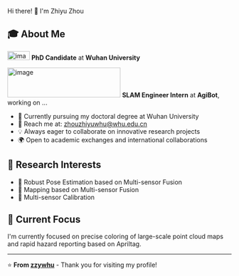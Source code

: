 Hi there! 👋 I'm Zhiyu Zhou

## 🎓 About Me

<img width="50" height="20" alt="image" src="https://github.com/user-attachments/assets/a51970d8-15b4-4776-bb13-be60df211702" /> **PhD Candidate** at **Wuhan University** 

<img width="254" height="67" alt="image" src="https://github.com/user-attachments/assets/e56acdce-bbf0-4ee9-b851-549245bb024a" /> **SLAM Engineer Intern** at **AgiBot**, working on ...

- 🌱 Currently pursuing my doctoral degree at Wuhan University
- 📧 Reach me at: [zhouzhiyuwhu@whu.edu.cn](mailto:zhouzhiyuwhu@whu.edu.cn)
- 💡 Always eager to collaborate on innovative research projects
- 🌍 Open to academic exchanges and international collaborations

## 🔬 Research Interests        

<!-- 您可以根据实际研究方向修改这部分 -->
- 🤖 Robust Pose Estimation based on Multi-sensor Fusion
- 🤖 Mapping based on Multi-sensor Fusion
- 🤖 Multi-sensor Calibration

## 🌟 Current Focus

I'm currently focused on precise coloring of large-scale point cloud maps and rapid hazard reporting based on Apriltag.

---

⭐️ **From [zzywhu](https://github.com/zzywhu)** - Thank you for visiting my profile!
